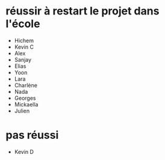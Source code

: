 # réussir à restart le projet dans l'école

- Hichem 
- Kevin C
- Alex
- Sanjay
- Elias
- Yoon
- Lara
- Charlène 
- Nada
- Georges
- Mickaella
- Julien 

# pas réussi

- Kevin D



